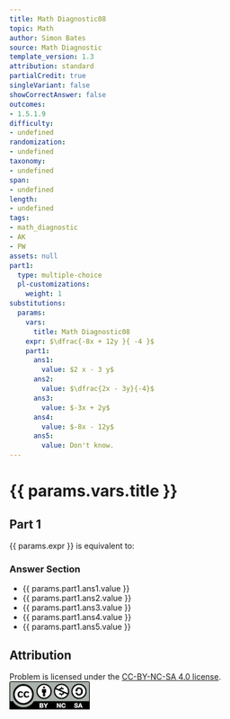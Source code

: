 ```yaml
---
title: Math Diagnostic08
topic: Math
author: Simon Bates
source: Math Diagnostic
template_version: 1.3
attribution: standard
partialCredit: true
singleVariant: false
showCorrectAnswer: false
outcomes:
- 1.5.1.9
difficulty:
- undefined
randomization:
- undefined
taxonomy:
- undefined
span:
- undefined
length:
- undefined
tags:
- math_diagnostic
- AK
- PW
assets: null
part1:
  type: multiple-choice
  pl-customizations:
    weight: 1
substitutions:
  params:
    vars:
      title: Math Diagnostic08
    expr: $\dfrac{-8x + 12y }{ -4 }$
    part1:
      ans1:
        value: $2 x - 3 y$
      ans2:
        value: $\dfrac{2x - 3y}{-4}$
      ans3:
        value: $-3x + 2y$
      ans4:
        value: $-8x - 12y$
      ans5:
        value: Don't know.
---
```

# {{ params.vars.title }}

## Part 1

{{ params.expr }} is equivalent to:

### Answer Section

- {{ params.part1.ans1.value }}
- {{ params.part1.ans2.value }}
- {{ params.part1.ans3.value }}
- {{ params.part1.ans4.value }}
- {{ params.part1.ans5.value }}

## Attribution

Problem is licensed under the [CC-BY-NC-SA 4.0 license](https://creativecommons.org/licenses/by-nc-sa/4.0/).<br> ![The Creative Commons 4.0 license requiring attribution-BY, non-commercial-NC, and share-alike-SA license.](https://raw.githubusercontent.com/firasm/bits/master/by-nc-sa.png)